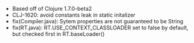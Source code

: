 - Based off of Clojure 1.7.0-beta2
- CLJ-1620: avoid constants leak in static initalizer
- fix(Compiler.java): Sytem properties are not guaranteed to be String
- fix(RT.java): RT.USE_CONTEXT_CLASSLOADER set to false by default, but checked first in RT.baseLoader()
